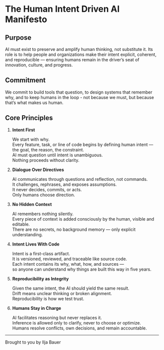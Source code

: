# The Human Intent Driven AI Manifesto

## Purpose

AI must exist to preserve and amplify human thinking, not substitute it. Its role is to help people and organizations make their intent explicit, coherent, and reproducible — ensuring humans remain in the driver’s seat of innovation, culture, and progress.

## Commitment

We commit to build tools that question, to design systems that remember why, and to keep humans in the loop - not because we must, but because that’s what makes us human.

## Core Principles

1. **Intent First**

   We start with why.  
   Every feature, task, or line of code begins by defining human intent — the goal, the reason, the constraint.  
   AI must question until intent is unambiguous.  
   Nothing proceeds without clarity.

2. **Dialogue Over Directives**

   AI communicates through questions and reflection, not commands.  
   It challenges, rephrases, and exposes assumptions.  
   It never decides, commits, or acts.  
   Only humans choose direction.

3. **No Hidden Context**

   AI remembers nothing silently.  
   Every piece of context is added consciously by the human, visible and editable.  
   There are no secrets, no background memory — only explicit understanding.

4. **Intent Lives With Code**

   Intent is a first-class artifact.  
   It is versioned, reviewed, and traceable like source code.  
   Each intent contains its why, what, how, and sources —  
   so anyone can understand why things are built this way in five years.

5. **Reproducibility as Integrity**

   Given the same intent, the AI should yield the same result.  
   Drift means unclear thinking or broken alignment.  
   Reproducibility is how we test trust.

6. **Humans Stay in Charge**

   AI facilitates reasoning but never replaces it.  
   Inference is allowed only to clarify, never to choose or optimize.  
   Humans resolve conflicts, own decisions, and remain accountable.

---

Brought to you by Ilja Bauer
